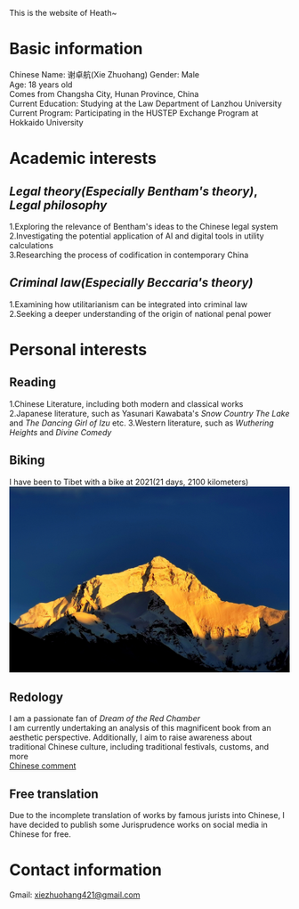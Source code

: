 This is the website of Heath~
# Basic information
Chinese Name: 谢卓航(Xie Zhuohang)
Gender: Male  
Age: 18 years old  
Comes from Changsha City, Hunan Province, China  
Current Education: Studying at the Law Department of Lanzhou University  
Current Program: Participating in the HUSTEP Exchange Program at Hokkaido University  
# Academic interests
## _Legal theory(Especially Bentham's theory)_, _Legal philosophy_  
1.Exploring the relevance of Bentham's ideas to the Chinese legal system  
2.Investigating the potential application of AI and digital tools in utility calculations    
3.Researching the process of codification in contemporary China  
## _Criminal law(Especially Beccaria's theory)_
1.Examining how utilitarianism can be integrated into criminal law    
2.Seeking a deeper understanding of the origin of national penal power  
# Personal interests  
## Reading
1.Chinese Literature, including both modern and classical works  
2.Japanese literature, such as Yasunari Kawabata's *Snow Country* *The Lake* and *The Dancing Girl of Izu*  etc. 
3.Western literature, such as *Wuthering Heights* and *Divine Comedy*  
## Biking
I have been to Tibet with a bike at 2021(21 days, 2100 kilometers)  
![Qomulangma](https://github.com/Sisyphusaa/Sisyphusaa.github.io/raw/main/Qomulangma.jpg)
## Redology
I am a passionate fan of *Dream of the Red Chamber*  
I am currently undertaking an analysis of this magnificent book from an aesthetic perspective. Additionally, I aim to raise awareness about traditional Chinese culture, including traditional festivals, customs, and more  
[Chinese comment](https://mp.weixin.qq.com/s/qNR7e66Hq5B-f6OxeHmzQA)
## Free translation 
Due to the incomplete translation of works by famous jurists into Chinese, I have decided to publish some Jurisprudence works on social media in Chinese for free.   
# Contact information  
Gmail: xiezhuohang421@gmail.com
